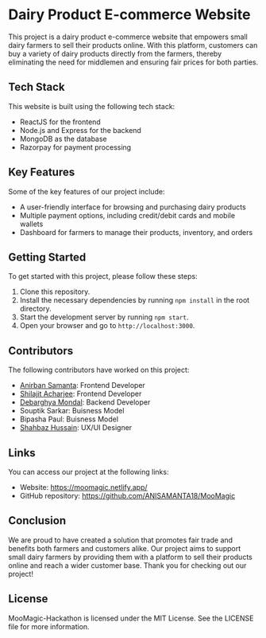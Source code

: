 ﻿# Dairy Product E-commerce Website

This project is a dairy product e-commerce website that empowers small dairy farmers to sell their products online. With this platform, customers can buy a variety of dairy products directly from the farmers, thereby eliminating the need for middlemen and ensuring fair prices for both parties.

## Tech Stack

This website is built using the following tech stack:

- ReactJS for the frontend
- Node.js and Express for the backend
- MongoDB as the database
- Razorpay for payment processing

## Key Features

Some of the key features of our project include:

- A user-friendly interface for browsing and purchasing dairy products
- Multiple payment options, including credit/debit cards and mobile wallets
- Dashboard for farmers to manage their products, inventory, and orders

## Getting Started

To get started with this project, please follow these steps:

1. Clone this repository.
2. Install the necessary dependencies by running `npm install` in the root directory.
3. Start the development server by running `npm start`.
4. Open your browser and go to `http://localhost:3000`.

## Contributors

The following contributors have worked on this project:

- [Anirban Samanta](https://github.com/ANISAMANTA18): Frontend Developer
- [Shilajit Acharjee](https://github.com/Shilajit2002): Frontend Developer
- [Debarghya Mondal](https://github.com/Debarghya001): Backend Developer
- Souptik Sarkar: Buisness Model
- Bipasha Paul: Buisness Model
- [Shahbaz Hussain](https://github.com/shahbazhussaincse): UX/UI Designer


## Links

You can access our project at the following links:

- Website: https://moomagic.netlify.app/
- GitHub repository: https://github.com/ANISAMANTA18/MooMagic

## Conclusion

We are proud to have created a solution that promotes fair trade and benefits both farmers and customers alike. Our project aims to support small dairy farmers by providing them with a platform to sell their products online and reach a wider customer base. Thank you for checking out our project!

## License
MooMagic-Hackathon is licensed under the MIT License. See the LICENSE file for more information.
